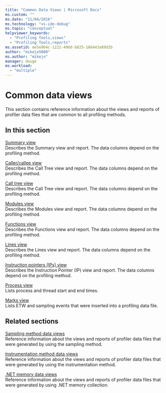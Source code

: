 ```yaml
---
title: "Common Data Views | Microsoft Docs"
ms.custom: ""
ms.date: "11/04/2016"
ms.technology: "vs-ide-debug"
ms.topic: "conceptual"
helpviewer_keywords: 
  - "Profiling Tools,views"
  - "Profiling Tools,reports"
ms.assetid: ee5e964c-1222-496d-b825-166443a89d2b
author: "mikejo5000"
ms.author: "mikejo"
manager: douge
ms.workload: 
  - "multiple"
---
```

# Common data views
This section contains reference information about the views and reports of profiler data files that are common to all profiling methods.  
  
## In this section  
 [Summary view](../profiling/summary-view.md)  
 Describes the Summary view and report. The data columns depend on the profiling method.  
  
 [Caller/callee view](../profiling/caller-callee-view.md)  
 Describes the Call Tree view and report. The data columns depend on the profiling method.  
  
 [Call tree view](../profiling/call-tree-view.md)  
 Describes the Call Tree view and report. The data columns depend on the profiling method.  
  
 [Modules view](../profiling/modules-view.md)  
 Describes the Modules view and report. The data columns depend on the profiling method.  
  
 [Functions view](../profiling/functions-view.md)  
 Describes the Functions view and report. The data columns depend on the profiling method.  
  
 [Lines view](../profiling/lines-view.md)  
 Describes the Lines view and report. The data columns depend on the profiling method.  
  
 [Instruction pointers (IPs) view](../profiling/instruction-pointers-ips-view.md)  
 Describes the Instruction Pointer (IP) view and report. The data columns depend on the profiling method.  
  
 [Process view](../profiling/process-view.md)  
 Lists process and thread start and end times.  
  
 [Marks view](../profiling/marks-view.md)  
 Lists ETW and sampling events that were inserted into a profiling data file.  
  
## Related sections  
 [Sampling method data views](../profiling/profiler-sampling-method-data-views.md)  
 Reference information about the views and reports of profiler data files that were generated by using the sampling method.  
  
 [Instrumentation method data views](../profiling/instrumentation-method-data-views.md)  
 Reference information about the views and reports of profiler data files that were generated by using the instrumentation method.  
  
 [.NET memory data views](../profiling/dotnet-memory-data-views.md)  
 Reference information about the views and reports of profiler data files that were generated by using .NET memory collection.